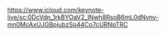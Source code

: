 https://www.icloud.com/keynote-live/sc:0DcVdn_1rkBYOaV2_INwh8RsoB6mL0dNvnv-mn0McAxUJGBpjubzSp44Co7cURNpTRC
